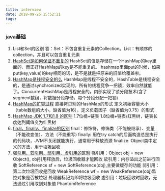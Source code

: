 ```yaml
---
title: interview
date: 2018-09-26 15:52:21
tags:
---
```

 ### java基础

1. List和Set的区别
答：Set：不包含重复元素的Collection。List：有顺序的collection，并且可以包含重复元素
2. [HashSet是如何保证不重复的](https://blog.csdn.net/qq_27093465/article/details/52487584)
HashSet的值是存储在一个HashMap的key里面的，而正好HashMap的key是不能重复的。
hashmap里面put的时候，如果put(key,value)的key相同的话，是不是就是把原来的旧值给覆盖啦。
3. [HashMap是线程安全的么](http://www.importnew.com/21396.html)
HashMap是线程不安全的，HashTable是线程安全的，是通过synchronized实现的，所有的线程竞争一把锁，效率自然就低了。ConcurrentHashMap是线程安全的，内部实现了锁分段技术(含了segment数组，将数据分段存储，每个分段分配一把锁)
4. [HashMap的扩容过程](https://www.cnblogs.com/KingIceMou/p/6976574.html)
直接拷贝别的HashMap的形式
定义初始容量大小（table数组的大小，缺省值为16），定义负载因子（缺省值为0.75）的形式
5. [HashMap JDK 1.7和1.8 的区别](https://blog.csdn.net/xs521860/article/details/59484291)
1.7位桶+链表    1.8位桶+链表/红黑树，链表长度达到阈值变为红黑树
6. [final、finally、finalize的区别](http://www.importnew.com/22083.html)
final：修饰符，修饰类（不能被继承）、变量（不能改变值）、方法（不能重写) 
finally: 用在try catch的后面构造总是执行的代码块，JVM不关闭就能执行，通常用于释放资源
finalize: Object类中定义的方法，用于垃圾回收
7. [强引用、软引用、弱引用、虚引用的区别](https://www.cnblogs.com/yw-ah/p/5830458.html)
强引用：Object obj = new Object(), obj引用释放后，垃圾回收器才能回收
软引用：内存溢出之前进行回收 SoftReference<Object> sf = new SoftReference<Object>(obj),主要做缓存的功能
弱引用：第二次垃圾回收是回收 WeakReference<Object> wf = new WeakReference<Object>(obj)监控对象是否被垃圾
处理器标记为即将垃圾回收
虚引用：垃圾回收时回收，无法通过引用取到对象值 PhantomReference<Object> pf = new PhantomReference<Object>(obj)
8. JAVA反射
Java反射就是在运行状态中，对于任意一个类，都能够知道这个类的所有属性和方法；对于任意一个对象，都能够调用它的任意方法和属性；并且能改变它的属性。而这也是Java被视为动态
创建对象：a,通过类调用newInstance()，如String.class.newInstance() b,通过类对象的getConstructor()或getDeclaredContructor()获取到构造器，然后调用getInstance() 如：String.class.getConstructor(String.class).newInstance('Hello')
可通过getDeclaredField()获取字段对象，然后通过setAccessible(true)访问私有字段
9. [Arrays.sort实现原理](https://blog.csdn.net/u011410529/article/details/56668545?locationNum=6&fps=1)
不论是Collections.sort方法或者是Arrays.sort方法，底层实现都是TimSort实现的，这是jdk1.7新增的，以前是归并排序。TimSort算法就是找到已经排好序数据的子序列，然后对剩余部分排序，然后合并起来
10. collection实现原理
[Java 集合深入理解（3）：Collection](https://blog.csdn.net/u011240877/article/details/52773577)
Connection:是一个接口，各种集合的父接口
11.	LinkedHashMap的应用
[彻头彻尾理解 HashMap](https://blog.csdn.net/justloveyou_/article/details/62893086)
[彻头彻尾理解 LinkedHashMap](https://blog.csdn.net/justloveyou_/article/details/71713781)
[Java SE进阶之路](https://blog.csdn.net/column/details/14840.html)
它的内部通过双向链表实现，默认保持key的插入顺序，迭代的时候也是按照顺序迭代，可快速删除
12.	cloneable接口实现原理
[Cloneable接口源码分析与技术细节](https://blog.csdn.net/u013916933/article/details/51590332)
java开发中的一个常用接口，顾名思义作用就是将一个类的实例拷贝到另一个新的实例中，拷贝又分为深拷贝与浅拷贝。重写Object类中的clone()方法
13.	异常分类及处理机制
[JAVA中的异常处理机制及异常分类](https://blog.csdn.net/sinat_36713319/article/details/68945619)
Throwable是java中错误和异常的超类，下一层是Error(运行时系统内部错误和资源耗尽错误)和Exception(IOException/RuntimeException)。处理机制：如果程序不能按照正常途径完成任务，就可以通过另一种途径退出方法，在这种情况下会抛出一个封装了错误信息的对象，此时方法退出并没有返回值，其他调用该方法的代码无法继续执行，异常处理机制会交给异常处理器
14.	wait和sleep的区别
wait：线程释放弃对象锁，进入等待此对象的锁等待池，只有持有对象调用notify()后方可进入就绪状态
sleep: 休眠指定的时间，让出CPU。线程不会释放对象锁
15.	数组在内存中如何分配
"[数组的引用变量和内存分配](https://www.cnblogs.com/chenyaqiang/p/5419493.html)" 
数组也是一个对象，所以创建时会在堆上分配内存空间，然后返回对象的引用。数组只有分配内存空间后才可使用，数组初始化分为动态初始化和静态初始化。数组的引用变量存放在stack中，数组元素存放在heap中
 ### Java并发
16.	[synchronized 的实现原理及锁优化](https://blog.csdn.net/wsyw126/article/details/70807304)
synchronizde底层通过monitor(监视器锁)对象来实现、方法的同步是隐式的方式实现（根据ACC_SYNCHRONIZED标识符，
操作monitor)。可以用在普通方法(对象monitor)、静态方法(类的monitor)、代码块(this对象monitor)。内部通过监视器锁
来实现同步，这是依赖操作系统底层mutex_lock来实现的，我们称为重量级锁。JDK1.6后为了提高性能引入了“轻量级锁”、
“偏向锁”。引入的本意是在没有多线程竞争的情况下，减少性能消耗。轻量级锁应用于线程交替执行同步块的情况，如果同一
时间访问同一锁的情况，就会导致锁膨胀为重量级锁。偏向锁为了解决无多线程竞争的情况下减少不必要轻量级锁的执行路径
17.	[volatile]的实现原理(http://www.importnew.com/23520.html)
volatile是轻量级的sychronized，能减少线程上下文的切换和调度。用于多线程访问共享变量，线程通过排他锁获取变量，多个线程能获取最新的共享变量。底层通过内存屏障来实现。原子性、可见性、有序性、指令重排序、happens-before，对volatile变量的写操作happens-before后续的读操作，在写操作不依赖当前值并该变量不包含在其他变量的不变式中的条件满足才可以使用volatile
18.	[java信号灯？]()
Semaphore用于创建线程池，保持有限个线程并发执行。Semaphore通常用于有限访问资源的线程数目，她是一个计数信号量，记录了一个许可集合。与传统的互斥锁相比，最大的不同就是释放的时候并不需要拥有锁对象释放，也可由其他对象释放，信号没有所有权的概念
19. synchronized在静态方法和普通方法的区别
对象的监视锁与类的监视锁
20.	[怎么实现所有线程在等待某个事件触发后才执行](https://blog.csdn.net/jiyiqinlovexx/article/details/51236323)
1.闭锁CountDownLatch闭锁是典型的等待事件发生的同步工具类，将闭锁的初始值设置1，所有线程调用await方法等待，当事件发生时调用countDown将闭锁值减为0，则所有await等待闭锁的线程得以继续执行。
2.阻塞队列BlockingQueue所有等待事件的线程尝试从空的阻塞队列获取元素，将阻塞，当事件发生时，向阻塞队列中同时放入N个元素(N的值与等待的线程数相同)，则所有等待的线程从阻塞队列中取出元素后得以继续执行。
3.信号量Semaphore设置信号量的初始值为等待的线程数N，一开始将信号量申请完，让剩余的信号量为0，待事件发生时，同时释放N个占用的信号量，则等待信号量的所有线程将获取信号量得以继续执行。 
4.刚开始主线程先获取写锁，然后所有子线程获取读锁，然后等事件发生时主线程释放写锁
21.	什么是CAS？有什么缺陷，[如何解决](http://www.mamicode.com/info-detail-2355996.html)
CAS机制设置了3个基本操作数： 内存地址V、旧的预期值A、要修改的新值B
缺点：1CPU开销大，并发量高的情况下，多线程尝试更新某一个变量，确不成功，反复执行给CPU带来压力 2 不能保证代码的
原子性，CAS只保证一个变量的原子操作，而不能保证代码块的原子操作，比如3个变量共同进行原子操作 3  ABA问题，在某些算法中，如果V的值首先由A变成B，再由B变成A,那么CAS将会操作成功。ABA问题的解决思路就是使用版本号。在变量前面追加上版本号，每次变量更新的时候把版本号加一，那么A－B－A 就会变成1A-2B－3A。
22.	[synchronized和lock有什么区别](https://blog.csdn.net/u012403290/article/details/64910926?locationNum=11&fps=1)
存在层次：java的关键字，在JVM层面上；是一个类
锁的释放：1 获取锁的线程执行完代码块后释放锁 2 线程执行异常JVM让线程释放；在finally中必须释放，不如容易死锁
锁的获取： 假设A获得锁，B线程等待，如果A阻塞，B一直等待；尝试获得锁，线程可以不用一直等待
锁状态： 无法判断；可以判断
锁类型：可重入不可中断非公平；可重入、可中断、可公平
性能： 少量同步；大量同步
23.	[Hashtable是如何加锁的](https://www.cnblogs.com/wang-meng/p/5808006.html)
 HashTable容器使用synchronized来保证线程安全
24.	HashMap的并发问题
HashMap是非线程安全的
25.	ConcurrentHashMap介绍？[1.8中为什么要用红黑树](http://www.importnew.com/23610.html)
ConcurrentHashMap同步机制通过Lock实现，是线程安全的。ConcurrentHashMap基于concurrentLevel划分出了多个Segment来对key-value进行存储，从而避免每次锁定整个数组，在默认的情况下，允许16个线程并发无阻塞的操作集合对象，尽可能地减少并发时的阻塞现象。
26.	[AQS](https://www.cnblogs.com/waterystone/p/4920797.html)
AbstractQueuedSynchronizer类如其名，抽象的队列式的同步器，AQS定义了一套多线程访问共享资源的同步器框架，许多同步类实现都依赖于它，如常用的ReentrantLock/Semaphore/CountDownLatch...。独占和共享两种模式下获取-释放资源,
AQS也支持响应中断的
27.	如何检测死锁？怎么预防[死锁？](https://blog.csdn.net/yyf_it/article/details/52412071)
监测死锁： 首先为每个进程和每个资源指定一个唯一的号码，然后建立资源分配表和进程等待表
预防死锁： 资源一次性分配、可剥夺资源、资源有序分配
28.	[Java内存模型](https://blog.csdn.net/javazejian/article/details/72772461)
java内存模型中规定了所有的变量都存在主内存中，每条线程有自己的工作内存，线程对变量的多有操作都必须在工作内存中进行，不能直接读写主内存的变量。不同线程之间无法访问对方的工作内存，线程间变量的传递通过主内存完成。
29.	如何保证多线程下 i++的正确性
1 循环CAS，实现i++原子操作 (AtomicInteger)2 使用锁机制 3 使用sychronized
30.	[线程池的种类、区别和使用场景](https://www.cnblogs.com/sachen/p/7401959.html)
newCachedThreadPool、newFixedThreadPool、newSingleThreadPool、newScheduledThreadPool
31.	[分析线程池的实现原理和线程的调度过程](https://blog.csdn.net/aiengelangte/article/details/80397952)
线程的生命周期New、Runnable、Running、Blocked、Dead。线程的复用就是要保持线程的存活状态(Runnable、Running、
Blocked)、控制最大并发数、管理线程
32.	[线程池如何调优，最大数目如何确认？](https://blog.csdn.net/aiengelangte/article/details/80397952)
根据任务类型配置线程池的大小：CPU紧密型任务，参考值N(cpu)+1;IO紧密型任务,2*N(cpu)
33.	[ThreadLocal原理，使用的时候需要注意什么](https://www.jianshu.com/p/98b68c97df9b)
本地线程副本变量工具类。ThreadLocal只能保存一个变量副本，如果需要多个副本就需要创建多个ThreadLocal,
ThreadLocal内部的ThreadLocalMap的key为弱引用，会存在内存泄漏风险(调用ThreadLocal的get()、set()方法时完成后再调用remove方法，将Entry节点和Map的引用关系移除)、适用于无状态，副本变量独立后不影响业务逻辑的高并发场景
34.	[Condition接口实现原理](https://blog.csdn.net/zzti_erlie/article/details/80358564)
Condition的大概实现，AbstractQueuedSynchronizer内部维护着一个同步队列（双向链表实现），多个条件队列（单向链表实现），条件队列由AbstractQueuedSynchronizer的内部类ConditionObject来维护，new一个ConditonObject ，则多一个条件队列，当一个线程执行await方法是，会把当线程包装成一个Node节点，放到执行await方法的ConditionObject的条件队列中，释放锁并被阻塞，当执行signal方式时，会把条件队列的第一个节点移除，并转移到同步队列中，获取到锁即可继续执行
35.	[分段锁的原理，锁力度减小的思考](http://guochenglai.com/2016/06/04/java-concurrent4-java-subsection-decompose/)
锁粒度细分 ：锁分解(缩小锁范围、减少锁的粒度)，锁分段(一组独立的对象，ConcurrentHashMap，首先将数据分成一段一段的存储，然后给每一段数据配一把锁，当一个线程占用锁访问其中一个段数据的时候，其他段的数据也能被其他线程访问)
36.	[八种阻塞队列及各个阻塞队列的特性](http://ifeve.com/java-blocking-queue/)
ArrayBlockingQueue ：一个由数组结构组成的有界阻塞队列。
LinkedBlockingQueue ：一个由链表结构组成的有界阻塞队列。
PriorityBlockingQueue ：一个支持优先级排序的无界阻塞队列。
DelayQueue：一个使用优先级队列实现的无界阻塞队列。
SynchronousQueue：一个不存储元素的阻塞队列。
LinkedTransferQueue：一个由链表结构组成的无界阻塞队列。
LinkedBlockingDeque：一个由链表结构组成的双向阻塞队列。
 ### Spring相关
37.	[BeanFactory和FactoryBean的区别](https://www.cnblogs.com/aspirant/p/9082858.html)
BeanFactory是个Factory，也就是IOC容器或对象工厂，FactoryBean是个Bean。在Spring中，所有的Bean都是由BeanFactory(也就是IOC容器)来进行管理的。但对FactoryBean而言，这个Bean不是简单的Bean，而是一个能生产或者修饰对象生成的工厂Bean,它的实现与设计模式中的工厂模式和修饰器模式类似 
38.	[Spring IOC的理解及初始化过程](https://www.cnblogs.com/chenjunjie12321/p/6124649.html)
IoC文英全称Inversion of Control，即控制反转，我么可以这么理解IoC容器：“把某些业务对象的的控制权交给一个平台或者框架来同一管理，这个同一管理的平台可以称为IoC容器。”
（1）定位并获取资源文件(2)通过返回的resource对象进行BeanDefinition的载入(3)将BeanDefiniton注册到容器中
39.	[BeanFactory和ApplicationContext的区别和联系](https://www.cnblogs.com/wnlja/p/3907836.html)
BeanFacotry延迟加载，第一次调用getBean方法才会抛出异常，而ApplicationContext则初始化后自检；都支持
BeanPostProcessor、BeanFactoryPostProcessor的使用，前者需要手动注册、而后者自动注册
40.	Springbean的生命周期，如何被管理的
![Springbean的生命周期](https://upload-images.jianshu.io/upload_images/44770-f312de031566217d.png?imageMogr2/auto-orient/ "")
1实例化一个Bean，也就是我们通常说的new
2按照Spring上下文对实例化的Bean进行配置，也就是IOC注入
3如果这个Bean实现了BeanNameAware接口，会调用它实现的setBeanName(String beanId)方法，此处传递的是Spring配置文件中Bean的ID
4 如果这个Bean实现了BeanFactoryAware接口，会调用它实现的setBeanFactory()，传递的是Spring工厂本身（可以用这个方法获取到其他Bean）
5 如果这个Bean实现了ApplicationContextAware接口，会调用setApplicationContext(ApplicationContext)方法，传入Spring上下文，该方式同样可以实现步骤4，但比4更好，以为ApplicationContext是BeanFactory的子接口，有更多的实现方法
6如果这个Bean关联了BeanPostProcessor接口，将会调用postProcessBeforeInitialization(Object obj, String s)方法，BeanPostProcessor经常被用作是Bean内容的更改，并且由于这个是在Bean初始化结束时调用After方法，也可用于内存或缓存技术
7 如果这个Bean在Spring配置文件中配置了init-method属性会自动调用其配置的初始化方法
8如果这个Bean关联了BeanPostProcessor接口，将会调用postAfterInitialization(Object obj, String s)方法
注意：以上工作完成以后就可以用这个Bean了，那这个Bean是一个single的，所以一般情况下我们调用同一个ID的Bean会是在内容地址相同的实例
9 当Bean不再需要时，会经过清理阶段，如果Bean实现了DisposableBean接口，会调用其实现的destroy方法
10最后，如果这个Bean的Spring配置中配置了destroy-method属性，会自动调用其配置的销毁方法
41)	Springbean的加载过程
42)	SpringAOP要是自己实现该如何实现
43)	SpringIOC要是自己实现该如何实现
44)	Spring是如何管理事务的，事务管理机制
45)	Spring不同事务传播行为有哪些，有什么用
46)	Spring中用到了哪些设计模式
47)	SpringMVC工作原理
48)	Spring循环注入的原理
49)	Springaop的理解，各个术语相互直接是怎么工作的
50)	Spring如何保证controller并发的安全性
 ### Netty相关
51)	BIO、NIO和AIO
52)	Netty的各个组件
53)	Netty的线程模型
54)	TCP 粘包/拆包的原因及解决方法
55)	序列化协议，包括使用场景和如何选择
56)	Netty如何实现零拷贝
57)	Netty的高性能表现在哪些方面
 ### 分布式相关
58)	Dubbo的底层实现原理和机制
59)	描述一个服务从发布到被消费的详细过程
60)	分布式系统服务如何治理
61)	消息中间件如何解决消息丢失问题
62)	接口幂等性的概念
63)	Dubbo的服务请求失败如何处理
64)	重连机制会不会造成错误
65)	对分布式事务的理解
66)	如何实现负载均衡，有哪些算法可以实现
67)	Zookeeper的用途，及选举原理是什么
68)	数据的垂直拆分和水平拆分
69)	Zookeeper原理和使用场景
70)	Zookeeperwatch机制
71)	Redis/zookeeper节点宕机如何处理
72)	分布式集群下如何做到唯一序列号
73)	如何做一个分布式锁
74)	用过哪些MQ，如何用的，与其他MQ相比有哪些优缺点
75)	MQ系统的数据如何保证不丢失
76)	Zookeeper的选举策略
77)	全局ID
 ### 数据库相关
78)	Mysql分页有什么优化
79)	悲观锁和乐观锁
80)	组合索引，最左原则
81)	Mysql的表锁和行锁
82)	Mysql性能优化
83)	Mysql的索引分类，什么情况用什么索引
84)	事务的特性和隔离级别
 ### 缓存相关
85.	Redis有哪些数据类型，[redis底层]如何实现(https://www.cnblogs.com/ysocean/p/9102811.html)
String:一个key对应一个value,可包含任意数据，value最大512MB
list: 简单的字符串列表，按插入排序，可插入到列表的头部或尾部，底层是链表
set: String类型的无序集合
zset: sorted set 有序集合
hash: 键值对集合，key还是key,value是键值对(key-value)
86.	Redis[缓存穿透，缓存雪崩](https://www.cnblogs.com/zhangweizhong/p/6258797.html)
缓存穿透是指用户查询数据，数据库没有，造成每次都去数据库再查询一次，然后返回空。可通过缓存存放默认值，
不会继续访问数据库，空结果也缓存，下次不会返回空的。
缓存雪崩：由于原缓存失效，新缓存未到期间，所有请求查询数据库，对数据库造成压力，形成连锁反应，造成系统崩溃，
遇到这种情况1是加锁排队2每一个缓存加缓存标记，记录缓存是否失效，如果标记失效，则更新数据缓存(标记缓存时间小于
数据缓存时间)
87.	如何使用redis来实现[分布式锁](https://blog.csdn.net/fengshizty/article/details/53561562)
setnx()命令实现加锁，其中key是锁，value是锁的过期时间。执行过程：1. 通过setnx()方法尝试加锁，如果当前锁不存在，返回加锁成功。2.如果锁已经存在则获取锁的过期时间，和当前时间比较，如果锁已经过期，则设置新的过期时间，返回加锁成功
解决死锁：持有锁的客户端失败或崩溃不释放锁，通过锁键的时间戳判断。

88.	Redis并发竞争问题如何解决
客户端角度，对连接进行池化，对Redis读写采用内部锁sychronized
服务器角度,利用setnx实现分布式锁
89. Redis[持久化]的几种方式，优缺点是什么，如何实现的(https://www.cnblogs.com/chenliangcl/p/7240350.html)
RDB：指定时间间隔将内存中的数据快照写入磁盘，fork一个子进程，数据写入临时文件，写入成功后，替换之前文件，用二进制进行存储
AOF：日志的形式记录每个写、删操作，查询不记录，打卡文件查看所有操作记录
90.	Redis缓存失效[策略](https://www.cnblogs.com/xuliangxing/p/7151812.html)
惰性删除，在进行get或setnx等操作时，先检查key是否过期，若过期先删除key,在执行操作
定期删除，对指定个数库的每一个库随机删除小于等于指定个数的过期key.遍历每个库，检查当前库指定个数key,随机删除
过期key,是否超过定期操作指定时长

91.	Redis集群高可用原理
redis sentinel 是一个分布式架构，多个sentinel节点，每个sentinel节点对数据节点和sentinel节点进行监控，发现
节点不可达时，进行下线标识，如果被标识的是主节点，它会与其他sentinel节点进行协商，完成故障转移
redis cluster数据哈希分区，虚拟槽分区。数据分区是分布式存储的核心，redis集群一般有多个节点组成，至少需要6个
才能保证高可用的集群。节点之间通过Gossip通信
92.	Redis缓存分片
分片(partitioning)就是将你的数据拆分到多个 Redis 实例的过程，这样每个实例将只包含所有键的子集
93.	Redis数据[淘汰策略](https://blog.csdn.net/ligupeng7929/article/details/79603060)
maxmemory-policy 六种方式
    volatile-lru：只对设置了过期时间的key进行LRU（默认值） 
    allkeys-lru ： 删除lru算法的key   
    volatile-random：随机删除即将过期key   
    allkeys-random：随机删除   
    volatile-ttl ： 删除即将过期的   
    noeviction ： 永不过期，返回错误  
 ### JVM相关
94.	详细jvm内存模型
每个线程有自己的工作内存，线程间工作内存不共享，信息交互通过主内存来实现。
![jvm memory model](https://user-gold-cdn.xitu.io/2017/7/25/7654c6984236c10341470ec459dd04ed?imageView2/0/w/1280/h/960)
95.	[什么情况下回出现内存溢出，内存泄漏](https://www.cnblogs.com/Sharley/p/5285045.html)
内存溢出：内存申请的空间小于实际使用的空间，造成内存不够用了，比如integer存long类型的数据
内存溢出：内存申请后，无法释放已经申请的空间。内存泄漏堆积的后果严重
96.	[Java线程栈](https://www.cnblogs.com/murthy/p/6711337.html)
jvm线程堆栈是一个给定时间的快照，提供所有创建出来的线程清单

97.	Jvm年轻代到老年代晋升过程的判断条件是什么
年轻代：所有新生成的对象首先都是放在年轻代的。年轻代的目标就是尽可能快速的收集掉那些生命周期短的对象。年轻代分三个区。一个Eden区，两个Survivor区(一般而言)。 
年老代：在年轻代中经历了N次垃圾回收后仍然存活的对象，就会被放到年老代中。因此，可以认为年老代中存放的都是一些生命周期较长的对象。 
持久代：用于存放静态文件，如今Java类、方法等。持久代对垃圾回收没有显著影响，但是有些应用可能动态生成或者调用一些class，例如Hibernate等，在这种时候需要设置一个比较大的持久代空间来存放这些运行过程中新增的类。持久代大小通过-XX:MaxPermSize=进行设置。
98.	Jvm出现fullGC很频繁，怎么去线上[排查问题](https://blog.csdn.net/wilsonpeng3/article/details/70064336/)
执行Minor GC时进行如下条件检查：
执行Minor GC的时候，JVM会检查老年代中最大连续可用空间是否大于了当前新生代所有对象的总大小。
如果大于，则直接执行Minor GC（这个时候执行是没有风险的）。
如果小于了，JVM会检查是否开启了空间分配担保机制，如果没有开启则直接改为执行Full GC。
如果开启了，则JVM会检查老年代中最大连续可用空间是否大于了历次晋升到老年代中的平均大小，如果小于则执行改为执行Full GC。
如果大于则会执行Minor GC，如果Minor GC执行失败则会执行Full GC

JVM参数 -XX:HeapDumpBeforeFullGC

99.	类加载为什么要用双亲委派模式，什么场景打破了这个模式

100. 类的实例化顺序
1父类静态成员和静态初始化块 ，按在代码中出现的顺序依次执行
2子类静态成员和静态初始化块 ，按在代码中出现的顺序依次执行
3父类实例成员和实例初始化块 ，按在代码中出现的顺序依次执行
4父类构造方法
5子类实例成员和实例初始化块 ，按在代码中出现的顺序依次执行
6子类构造方法
结论：对象初始化的顺序，先静态方法，再构造方法，每个又是先基类后子类。
101. Jvm垃圾回收机制，何时触发MinorGC等操作
同98
102. Jvm中一次完整的[GC流程]是怎样的(https://www.jianshu.com/p/be8d3312e780)
![GC处理流程](https://upload-images.jianshu.io/upload_images/3347487-b351d2225c627850.jpg?imageMogr2/auto-orient/)
对于整个的GC流程里面，那么最需要处理的就是年轻代与老年代的内存清理操作，而元空间（永久代）都不在GC范围内；
1当现在有一个新的对象产生，那么对象一定需要内存空间，于是现在就需要为该对象进行内存空间的申请；
2首先会判断伊甸园区是否有内存空间，如果此时有内存空间，则直接将新对象保存在伊甸园区；
3但是如果此时伊甸园区的内存空间不足，那么会自动执行一个MinorGC操作，将伊甸园区的无用内存空间进行清理，清理之后会继续判断伊甸园区的内存空间是否充足？如果内存空间充足，则将新的对象直接在伊甸园区进行空间分配；
4如果执行了Minor GC之后发现伊甸园区的内存依然不足，那么这个时候会进行存活区判断，如果存活区有剩余空间，则将伊甸园区的部分活跃对象保存在存活区，那么随后继续判断伊甸园区的内存空间是否充足，如果充足，则在伊甸园区进行新对象的空间分配；
5如果此时存活区也已经没有内存空间了，则继续判断老年区，如果此时老年区空间充足，则将存活区中的活跃对象保存到老年代，而后存活区就会存现有空余空间，随后伊甸园区将活跃对象保存在存活区之中，而后在伊甸园区里为新对象开辟空间；
6如果这个时候老年代也满了，那么这个时候将产生M ajor GC（FullGC），进行老年代的内存清理。
7如果老年代执行了Full GC之后发现依然无法进行对象的保存，就会产生OOM异常“OutOfMemoryError”
103. 各种回收器，各自优缺点，重点CMS,G1
串行回收器：主要用于单线程环境较小的堆，回收的时候线程需要暂停，不被服务器采用
并行回收器：默认回收器，多线程扫描及压缩堆，不管执行minor gc 还是full GC都会暂停线程
CMS回收器： 多线程扫描标记可回收对象，消耗CPU资源、回收新生代及年老代时出现了竞争条件
G1：更好支持大于4GB的堆，将堆分多个区域，从1MB到32GB不等，多线程扫描，总进行堆压缩，减少了后台线程还未扫描完无用对象前堆就已经用光的可能性
104. Oom错误，Stack Overflow错误，permgen
栈帧使用的内存过多内存不够用、实例化对象堆内存
栈是线程级别，线程内存不足会Stack Overflow（递归未退出）
加载的类文件存储在永久保存区（Permanent Generation），当类过多时会有 OutOfMemoryError：PermGen  spaceOutOfMemoryError：  PermGen space




